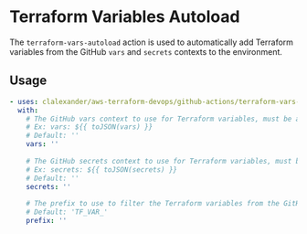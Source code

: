 # Terraform Variables Autoload

The `terraform-vars-autoload` action is used to automatically add Terraform variables from the GitHub `vars` and `secrets` contexts to the environment.

## Usage

```yaml
- uses: clalexander/aws-terraform-devops/github-actions/terraform-vars-autoload@v1
  with:
    # The GitHub vars context to use for Terraform variables, must be a JSON string
    # Ex: vars: ${{ toJSON(vars) }}
    # Default: ''
    vars: ''
    
    # The GitHub secrets context to use for Terraform variables, must be a JSON string
    # Ex: secrets: ${{ toJSON(secrets) }}
    # Default: ''
    secrets: ''
    
    # The prefix to use to filter the Terraform variables from the GitHub vars and secrets contexts
    # Default: 'TF_VAR_'
    prefix: ''
```
